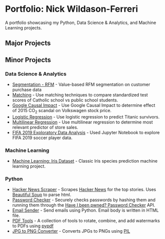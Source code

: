# Portfolio: Nick Wildason-Ferreri
A portfolio showcasing my Python, Data Science & Analytics, and Machine Learning projects.

## Major Projects

## Minor Projects

### Data Science & Analytics
* [Segmentation - RFM](https://github.com/nwferreri/segmentation-rfm) - Value-based RFM segmentation on customer purchase data
* [Matching](https://github.com/nwferreri/matching) - Use matching techniques to compare standardized test scores of Catholic school vs public school students.
* [Google Causal Impact](https://github.com/nwferreri/google-causal-impact) - Use Google Causal Impact to determine effect of 2015 CO<sub>2</sub> scandal on Volkswagen stock price.
* [Logistic Regression](https://github.com/nwferreri/logistic-regression) - Use logistic regression to predict Titanic survivors.
* [Multilinear Regression](https://github.com/nwferreri/multilinear-regression) - Use multilinear regression to determine most relevant predictor of store sales.
* [FIFA 2019 Exploratory Data Analysis](https://github.com/nwferreri/fifa19-eda) - Used Jupyter Notebook to explore FIFA 2019 soccer player data.

### Machine Learning
* [Machine Learning: Iris Dataset](https://github.com/nwferreri/ml-iris) - Classic Iris species prediction machine learning project.

### Python
* [Hacker News Scraper](https://github.com/nwferreri/hacker-news-scraper) - Scrapes [Hacker News](https://news.ycombinator.com/news) for the top stories. Uses [Beautiful Soup](https://www.crummy.com/software/BeautifulSoup/bs4/doc/) to parse html.
* [Password Checker](https://github.com/nwferreri/password-checker) - Securely checks passwords by hashing them and running them through the [Have I been pwned? Password Checker](https://haveibeenpwned.com/Passwords) API.
* [Email Sender](https://github.com/nwferreri/email-sender) - Send emails using Python.  Email body is written in HTML file.
* [PDF Tools](https://github.com/nwferreri/PDF-tools) - A collection of tools to rotate, combine, and add watermarks to PDFs using [pypdf](https://pypi.org/project/pypdf/)
* [JPG to PNG Converter](https://github.com/nwferreri/JPG-to-PNG-converter) - Converts JPGs to PNGs using [PIL](https://pillow.readthedocs.io/en/stable/)
